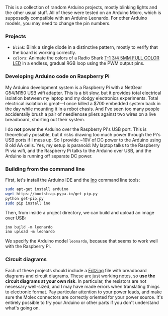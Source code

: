 This is a collection of random Arduino projects, mostly blinking lights
and the other usual stuff.  All of these were tested on an Arduino Micro,
which is supposedly compatible with an Arduino Leonardo.  For other Arduino
models, you may need to change the pin numbers.

### Projects

* `blink`: Blink a single diode in a distinctive pattern, mostly to verify
  that the board is working correctly.
* `colors`: Animate the colors of a Radio Shark
  [T-1 3/4 5MM FULL COLOR LED][rgbled] in a endless, gradual RGB loop using
  the PWM output pins.

### Developing Arduino code on Raspberry Pi

My Arduino development system is a Raspberry Pi with a NetGear G54/N150 USB
wifi adapter.  This is a bit slow, but it provides total electrical
isolation between my laptop and my dodgy electronics experiments.  Total
electrical isolation is great—I once killed a $700 embedded system back in
the day while mounting it in a robot chasis.  And I've seen too many people
accidentally brush a pair of needlenose pliers against two wires on a live
breadboard, shorting out their system.

I do **not** power the Arduino over the Raspberry Pi's USB port.  This is
theoretically possible, but it risks drawing too much power through the
Pi's USB ports if I mess up.  So I provide ~10V of DC power to the Arduino
using 8 old AA cells.  Yes, my setup is paranoid: My laptop talks to the
Raspberry Pi via wifi, and the Raspberry Pi talks to the Arduino over USB,
and the Arduino is running off separate DC power.

### Building from the command line

First, let's install the Arduino IDE and the [Ino][] command line tools:

```sh
sudo apt-get install arduino
wget https://bootstrap.pypa.io/get-pip.py
python get-pip.py
sudo pip install ino
```

Then, from inside a project directory, we can build and upload an image
over USB:

```
ino build -m leonardo
ino upload -m leonardo
```

We specify the Arduino model `leonardo`, because that seems to work well
with the Raspberry Pi.

### Circuit diagrams

Each of these projects should include a [Fritzing][] file with breadboard
diagrams and circuit diagrams.  These are just working notes, so **use the
circuit diagrams at your own risk**. In particular, the resistors are not
necessary well-sized, and I may have made errors when translating things to
electronic format.  Pay particular attention to your power leads, and make
sure the Molex connectors are correctly oriented for your power source.
It's entirely possible to fry your Arduino or other parts if you don't
understand what's going on.

[rgbled]: http://www.radioshack.com/t-1-3-4-5mm-full-color-led/2760028.html
[Ino]: http://inotool.org/
[Fritzing]: http://fritzing.org/home/
